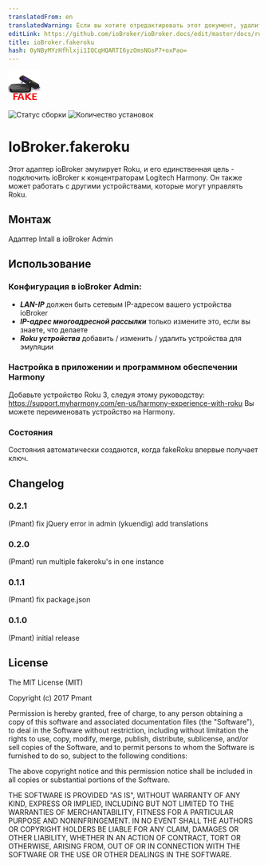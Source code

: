 ```yaml
---
translatedFrom: en
translatedWarning: Если вы хотите отредактировать этот документ, удалите поле «translationFrom», в противном случае этот документ будет снова автоматически переведен
editLink: https://github.com/ioBroker/ioBroker.docs/edit/master/docs/ru/adapterref/iobroker.fakeroku/README.md
title: ioBroker.fakeroku
hash: 0yNByMYzHfhlxji1IQCqHQARTI6yzOmsNGsP7+oxPao=
---
```

![логотип](../../../en/adapterref/iobroker.fakeroku/admin/fakeroku.png)

![Статус сборки](https://travis-ci.org/Pmant/ioBroker.fakeroku.svg?branch=master)
![Количество установок](http://iobroker.live/badges/fakeroku-stable.svg)

# IoBroker.fakeroku
Этот адаптер ioBroker эмулирует Roku, и его единственная цель - подключить ioBroker к концентраторам Logitech Harmony.
Он также может работать с другими устройствами, которые могут управлять Roku.

## Монтаж
Адаптер Intall в ioBroker Admin

## Использование
### Конфигурация в ioBroker Admin:
- ***LAN-IP*** должен быть сетевым IP-адресом вашего устройства ioBroker
- ***IP-адрес многоадресной рассылки*** только измените это, если вы знаете, что делаете
- ***Roku устройства*** добавить / изменить / удалить устройства для эмуляции

### Настройка в приложении и программном обеспечении Harmony
Добавьте устройство Roku 3, следуя этому руководству: https://support.myharmony.com/en-us/harmony-experience-with-roku Вы можете переименовать устройство на Harmony.

### Состояния
Состояния автоматически создаются, когда fakeRoku впервые получает ключ.

## Changelog

### 0.2.1
  (Pmant) fix jQuery error in admin
  (ykuendig) add translations

### 0.2.0
  (Pmant) run multiple fakeroku's in one instance

### 0.1.1
  (Pmant) fix package.json

### 0.1.0
  (Pmant) initial release

## License
The MIT License (MIT)

Copyright (c) 2017 Pmant

Permission is hereby granted, free of charge, to any person obtaining a copy
of this software and associated documentation files (the "Software"), to deal
in the Software without restriction, including without limitation the rights
to use, copy, modify, merge, publish, distribute, sublicense, and/or sell
copies of the Software, and to permit persons to whom the Software is
furnished to do so, subject to the following conditions:

The above copyright notice and this permission notice shall be included in
all copies or substantial portions of the Software.

THE SOFTWARE IS PROVIDED "AS IS", WITHOUT WARRANTY OF ANY KIND, EXPRESS OR
IMPLIED, INCLUDING BUT NOT LIMITED TO THE WARRANTIES OF MERCHANTABILITY,
FITNESS FOR A PARTICULAR PURPOSE AND NONINFRINGEMENT. IN NO EVENT SHALL THE
AUTHORS OR COPYRIGHT HOLDERS BE LIABLE FOR ANY CLAIM, DAMAGES OR OTHER
LIABILITY, WHETHER IN AN ACTION OF CONTRACT, TORT OR OTHERWISE, ARISING FROM,
OUT OF OR IN CONNECTION WITH THE SOFTWARE OR THE USE OR OTHER DEALINGS IN
THE SOFTWARE.